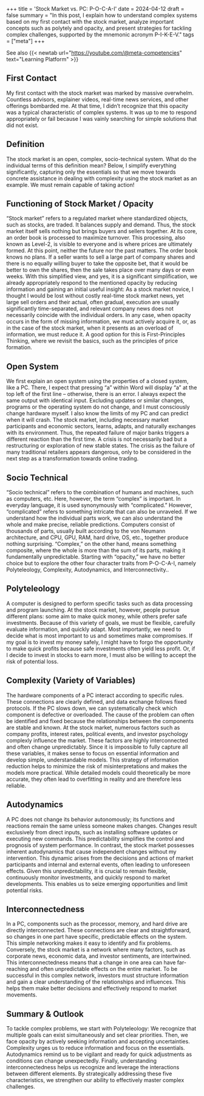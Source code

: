 +++
title = 'Stock Market vs. PC: P-O-C-A-I'
date = 2024-04-12
draft = false
summary = "In this post, I explain how to understand complex systems based on my first contact with the stock market, analyze important concepts such as polytely and opacity, and present strategies for tackling complex challenges, supported by the mnemonic acronym P-I-K-E-V."
tags = ["meta"]
+++

See also {{< newtab url="https://youtube.com/@meta-competencies" text="Learning Platform" >}}  

## First Contact   
My first contact with the stock market was marked by massive overwhelm. Countless advisors, explainer videos, real-time news services, and other offerings bombarded me. At that time, I didn’t recognize that this opacity was a typical characteristic of complex systems. It was up to me to respond appropriately or fail because I was vainly searching for simple solutions that did not exist.  

## Definition
The stock market is an open, complex, socio-technical system. What do the individual terms of this definition mean? Below, I simplify everything significantly, capturing only the essentials so that we move towards concrete assistance in dealing with complexity using the stock market as an example. We must remain capable of taking action!  

## Functioning of Stock Market / Opacity  
“Stock market” refers to a regulated market where standardized objects, such as stocks, are traded. It balances supply and demand. Thus, the stock market itself sells nothing but brings buyers and sellers together. At its core, an order book is processed to maximize turnover. This processing, also known as Level-2, is visible to everyone and is where prices are ultimately formed. At this point, neither the future nor the past matters. The order book knows no plans. If a seller wants to sell a large part of company shares and there is no equally willing buyer to take the opposite bet, that it would be better to own the shares, then the sale takes place over many days or even weeks. With this simplified view, and yes, it is a significant simplification, we already appropriately respond to the mentioned opacity by reducing information and gaining an initial useful insight: As a stock market novice, I thought I would be lost without costly real-time stock market news, yet large sell orders and their actual, often gradual, execution are usually significantly time-separated, and relevant company news does not necessarily coincide with the individual orders. In any case, when opacity occurs in the form of missing information, we must actively acquire it, or, as in the case of the stock market, when it presents as an overload of information, we must reduce it. A good option for this is First-Principles Thinking, where we revisit the basics, such as the principles of price formation.  

## Open System  
We first explain an open system using the properties of a closed system, like a PC. There, I expect that pressing “a” within Word will display “a” at the top left of the first line – otherwise, there is an error. I always expect the same output with identical input. Excluding updates or similar changes, programs or the operating system do not change, and I must consciously change hardware myself. I also know the limits of my PC and can predict when it will crash. The stock market, including necessary market participants and economic sectors, learns, adapts, and naturally exchanges with its environment. Thus, the repeated failure of major banks triggers a different reaction than the first time. A crisis is not necessarily bad but a restructuring or exploration of new stable states. The crisis as the failure of many traditional retailers appears dangerous, only to be considered in the next step as a transformation towards online trading.  

## Socio Technical  
“Socio technical” refers to the combination of humans and machines, such as computers, etc. Here, however, the term “complex” is important. In everyday language, it is used synonymously with “complicated.” However, “complicated” refers to something intricate that can also be unraveled. If we understand how the individual parts work, we can also understand the whole and make precise, reliable predictions. Computers consist of thousands of parts, usually built according to the von Neumann architecture, and CPU, GPU, RAM, hard drive, OS, etc., together produce nothing surprising. “Complex,” on the other hand, means something composite, where the whole is more than the sum of its parts, making it fundamentally unpredictable. Starting with “opacity,” we have no better choice but to explore the other four character traits from P-O-C-A-I, namely Polyteleology, Complexity, Autodynamics, and Interconnectivity..  

## Polyteleology  
A computer is designed to perform specific tasks such as data processing and program launching. At the stock market, however, people pursue different plans: some aim to make quick money, while others prefer safe investments. Because of this variety of goals, we must be flexible, carefully evaluate information, and quickly adapt. Most importantly, we need to decide what is most important to us and sometimes make compromises. If my goal is to invest my money safely, I might have to forgo the opportunity to make quick profits because safe investments often yield less profit. Or, if I decide to invest in stocks to earn more, I must also be willing to accept the risk of potential loss.  

## Complexity (Variety of Variables)  
The hardware components of a PC interact according to specific rules. These connections are clearly defined, and data exchange follows fixed protocols. If the PC slows down, we can systematically check which component is defective or overloaded. The cause of the problem can often be identified and fixed because the relationships between the components are stable and known. At the stock market, numerous factors such as company profits, interest rates, political events, and investor psychology complexly influence the market. These factors are highly interconnected and often change unpredictably. Since it is impossible to fully capture all these variables, it makes sense to focus on essential information and develop simple, understandable models. This strategy of information reduction helps to minimize the risk of misinterpretations and makes the models more practical. While detailed models could theoretically be more accurate, they often lead to overfitting in reality and are therefore less reliable.  

## Autodynamics  
A PC does not change its behavior autonomously; its functions and reactions remain the same unless someone makes changes. Changes result exclusively from direct inputs, such as installing software updates or executing new commands. This predictability simplifies the control and prognosis of system performance. In contrast, the stock market possesses inherent autodynamics that cause independent changes without my intervention. This dynamic arises from the decisions and actions of market participants and internal and external events, often leading to unforeseen effects. Given this unpredictability, it is crucial to remain flexible, continuously monitor investments, and quickly respond to market developments. This enables us to seize emerging opportunities and limit potential risks.  

## Interconnectedness  
In a PC, components such as the processor, memory, and hard drive are directly interconnected. These connections are clear and straightforward, so changes in one part have specific, predictable effects on the system. This simple networking makes it easy to identify and fix problems. Conversely, the stock market is a network where many factors, such as corporate news, economic data, and investor sentiments, are intertwined. This interconnectedness means that a change in one area can have far-reaching and often unpredictable effects on the entire market. To be successful in this complex network, investors must structure information and gain a clear understanding of the relationships and influences. This helps them make better decisions and effectively respond to market movements.  

## Summary & Outlook  
To tackle complex problems, we start with Polyteleology: We recognize that multiple goals can exist simultaneously and set clear priorities. Then, we face opacity by actively seeking information and accepting uncertainties. Complexity urges us to reduce information and focus on the essentials. Autodynamics remind us to be vigilant and ready for quick adjustments as conditions can change unexpectedly. Finally, understanding interconnectedness helps us recognize and leverage the interactions between different elements. By strategically addressing these five characteristics, we strengthen our ability to effectively master complex challenges.  

